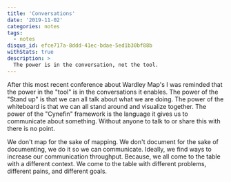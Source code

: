 ```yaml
---
title: 'Conversations'
date: '2019-11-02'
categories: notes
tags:
  - notes
disqus_id: efce717a-8ddd-41ec-bdae-5ed1b30bf88b
withStats: true
description: >
  The power is in the conversation, not the tool.
---
```


After this most recent conference about Wardley Map's I was reminded that the
power in the "tool" is in the conversations it enables. The power of the
"Stand up" is that we can all talk about what we are doing. The power of the
whiteboard is that we can all stand around and visualize together. The power
of the "Cynefin" framework is the language it gives us to communicate about
something. Without anyone to talk to or share this with there is no point.

We don't map for the sake of mapping. We don't document for the sake of
documenting, we do it so we can communicate. Ideally, we find ways to increase
our communication throughput. Because, we all come to the table with a different
context. We come to the table with different problems, different pains,
and different goals.
